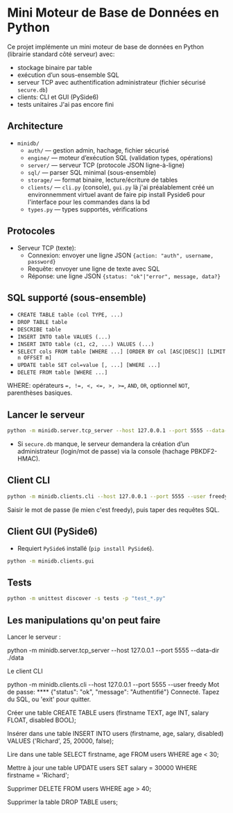 # Mini Moteur de Base de Données en Python

Ce projet implémente un mini moteur de base de données en Python (librairie standard côté serveur) avec:
- stockage binaire par table
- exécution d’un sous-ensemble SQL
- serveur TCP avec authentification administrateur (fichier sécurisé `secure.db`)
- clients: CLI et GUI (PySide6)
- tests unitaires J'ai pas encore fini

## Architecture

- `minidb/`
  - `auth/` — gestion admin, hachage, fichier sécurisé
  - `engine/` — moteur d’exécution SQL (validation types, opérations)
  - `server/` — serveur TCP (protocole JSON ligne-à-ligne)
  - `sql/` — parser SQL minimal (sous-ensemble)
  - `storage/` — format binaire, lecture/écriture de tables
  - `clients/` — `cli.py` (console), `gui.py` là j'ai préalablement créé un environnemment virtuel avant de faire pip install Pyside6 pour l'interface pour les commandes dans la bd
  - `types.py` — types supportés, vérifications


## Protocoles

- Serveur TCP (texte):
  - Connexion: envoyer une ligne JSON `{action: "auth", username, password}`
  - Requête: envoyer une ligne de texte avec SQL
  - Réponse: une ligne JSON `{status: "ok"|"error", message, data?}`

## SQL supporté (sous-ensemble)
- `CREATE TABLE table (col TYPE, ...)`
- `DROP TABLE table`
- `DESCRIBE table`
- `INSERT INTO table VALUES (...)`
- `INSERT INTO table (c1, c2, ...) VALUES (...)`
- `SELECT cols FROM table [WHERE ...] [ORDER BY col [ASC|DESC]] [LIMIT n OFFSET m]`
- `UPDATE table SET col=value [, ...] [WHERE ...]`
- `DELETE FROM table [WHERE ...]`

WHERE: opérateurs `=, !=, <, <=, >, >=`, `AND`, `OR`, optionnel `NOT`, parenthèses basiques.

## Lancer le serveur

```bash
python -m minidb.server.tcp_server --host 127.0.0.1 --port 5555 --data-dir ./data
```
- Si `secure.db` manque, le serveur demandera la création d’un administrateur (login/mot de passe) via la console (hachage PBKDF2-HMAC).

## Client CLI

```bash
python -m minidb.clients.cli --host 127.0.0.1 --port 5555 --user freedy
```
Saisir le mot de passe (le mien c'est freedy), puis taper des requêtes SQL.

## Client GUI (PySide6)
- Requiert `PySide6` installé (`pip install PySide6`).
```bash
python -m minidb.clients.gui
```

## Tests

```bash
python -m unittest discover -s tests -p "test_*.py"
```
## Les manipulations qu'on peut faire


Lancer le serveur :

python -m minidb.server.tcp_server --host 127.0.0.1 --port 5555 --data-dir ./data

Le client CLI

python -m minidb.clients.cli --host 127.0.0.1 --port 5555 --user freedy
Mot de passe: ****
{"status": "ok", "message": "Authentifié"}
Connecté. Tapez du SQL, ou 'exit' pour quitter.

Créer une table
CREATE TABLE users (firstname TEXT, age INT, salary FLOAT, disabled BOOL);

Insérer dans une table
INSERT INTO users (firstname, age, salary, disabled) VALUES ('Richard', 25, 20000, false);

Lire dans une table
SELECT firstname, age FROM users WHERE age < 30;

Mettre à jour une table
UPDATE users SET salary = 30000 WHERE firstname = 'Richard';

Supprimer
DELETE FROM users WHERE age > 40;

Supprimer la table
DROP TABLE users;
